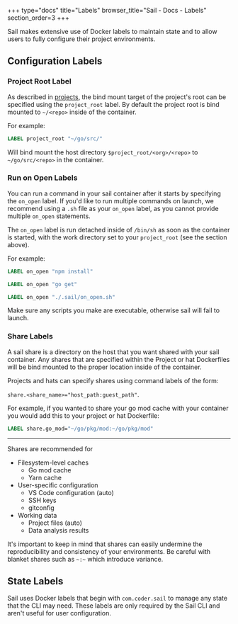 +++
type="docs"
title="Labels"
browser_title="Sail - Docs - Labels"
section_order=3
+++

Sail makes extensive use of Docker labels to maintain state and to allow users to fully configure
their project environments.

## Configuration Labels

### Project Root Label

As described in [projects](/docs/concepts/projects/), the bind mount target of the project's root can be specified
using the `project_root` label. By default the project root is bind mounted to `~/<repo>` inside of
the container.

For example:

```Dockerfile
LABEL project_root "~/go/src/"
```

Will bind mount the host directory `$project_root/<org>/<repo>` to `~/go/src/<repo>` in the container.

### Run on Open Labels

You can run a command in your sail container after it starts by specifying
the `on_open` label. If you'd like to run multiple commands on launch, we
recommend using a `.sh` file as your `on_open` label, as you cannot provide
multiple `on_open` statements.

The `on_open` label is run detached inside of `/bin/sh` as soon as the
container is started, with the work directory set to your `project_root`
(see the section above).

For example:
```Dockerfile
LABEL on_open "npm install"
```
```Dockerfile
LABEL on_open "go get"
```
```Dockerfile
LABEL on_open "./.sail/on_open.sh"
```

Make sure any scripts you make are executable, otherwise sail will fail to
launch.

### Share Labels

A sail share is a directory on the host that you want shared with your
sail container. Any shares that are specified within the Project or hat
Dockerfiles will be bind mounted to the proper location inside of the
container.

Projects and hats can specify shares using command labels of the form:

`share.<share_name>="host_path:guest_path"`.

For example, if you wanted to share your go mod cache with your container
you would add this to your project or hat Dockerfile:

```Dockerfile
LABEL share.go_mod="~/go/pkg/mod:~/go/pkg/mod"
```

---

Shares are recommended for

- Filesystem-level caches
    - Go mod cache
    - Yarn cache
- User-specific configuration
    - VS Code configuration (auto)
    - SSH keys
    - gitconfig
- Working data
    - Project files (auto)
    - Data analysis results

It's important to keep in mind that shares can easily undermine the
reproducibility and consistency of your environments. Be careful with blanket shares
such as `~:~` which introduce variance.

## State Labels

Sail uses Docker labels that begin with `com.coder.sail` to manage any state
that the CLI may need. These labels are only required by the Sail CLI and aren't
useful for user configuration.

